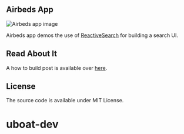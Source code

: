 ## Airbeds App

![Airbeds app image](https://i.imgur.com/06wpxko.png)

Airbeds app demos the use of [ReactiveSearch](https://github.com/appbaseio/reactivesearch) for building a search UI.

## Read About It

A how to build post is available over [here](https://scotch.io/tutorials/build-an-airbnb-clone-with-react-and-elasticsearch).

## License

The source code is available under MIT License.


# uboat-dev
